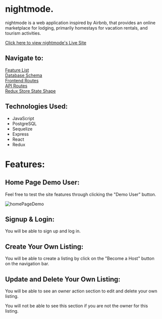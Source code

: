 # nightmode.
nightmode is a web application inspired by Airbnb, that provides an online marketplace for lodging, primarily homestays for vacation rentals, and tourism activities. 

[Click here to view nightmode's Live Site](https://abnb-clone.onrender.com/)


## Navigate to:

[Feature List](https://github.com/kenny-leong/nightmode/wiki/Feature-List)\
[Database Schema](https://github.com/kenny-leong/nightmode/wiki/Database-Schema)\
[Frontend Routes](https://github.com/kenny-leong/nightmode/wiki/Frontend-Routes)\
[API Routes](https://github.com/kenny-leong/nightmode/wiki/API-Documentation)\
[Redux Store State Shape](https://github.com/kennyleong/nightmode/wiki/Redux-State-Shape)


## Technologies Used:

* JavaScript
* PostgreSQL
* Sequelize
* Express
* React
* Redux

# Features: #


## Home Page Demo User: ##

Feel free to test the site features through clicking the "Demo User" button.

![homePageDemo](https://user-images.githubusercontent.com/47682357/224535845-c495c75e-37e2-4649-a753-9817eed637cb.gif)


## Signup & Login: ##

You will be able to sign up and log in.




## Create Your Own Listing: ##

You will be able to create a listing by click on the "Become a Host" button on the navigation bar.




## Update and Delete Your Own Listing: ##

You will be able to see an owner action section to edit and delete your own listing. 

You will not be able to see this section if you are not the owner for this listing.

